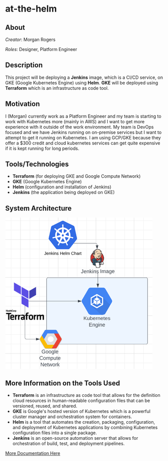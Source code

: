 # at-the-helm
## About

*Creator*: Morgan Rogers

*Roles*: Designer, Platform Engineer

## Description

This project will be deploying a **Jenkins** image, which is a CI/CD service, on GKE (Google Kubernetes Engine) using **Helm**. **GKE** will be deployed using **Terraform** which is an infrastructure as code tool.

## Motivation

I (Morgan) currently work as a Platform Engineer and my team is starting to work with Kubernetes more (mainly in AWS) and I want to get more experience with it outside of the work environment. My team is DevOps focused and we have Jenkins running on on-premise services but I want to attempt to get it running on Kubernetes. I am using GCP/GKE because they offer a $300 credit and cloud kubernetes services can get quite expensive if it is kept running for long periods.

## Tools/Technologies

- **Terraform** (for deploying GKE and Google Compute Network)
- **GKE** (Google Kubernetes Engine)
- **Helm** (configuration and installation of Jenkins)
- **Jenkins** (the application being deployed on GKE)

## System Architecture

![lucid chart](images/at-the-helm-lucid-chart.png)

## More Information on the Tools Used

- **Terraform** is an infrastructure as code tool that allows for the definition cloud resources in human-readable configuration files that can be versioned, reused, and shared.
- **GKE** is Google's hosted version of Kubernetes which is a powerful cluster manager and orchestration system for containers.
- **Helm** is a tool that automates the creation, packaging, configuration, and deployment of Kubernetes applications by combining Kubernetes configuration files into a single package.
- **Jenkins** is an open-source automation server that allows for orchestration of build, test, and deployment pipelines.

[More Documentation Here](/documentation/)

